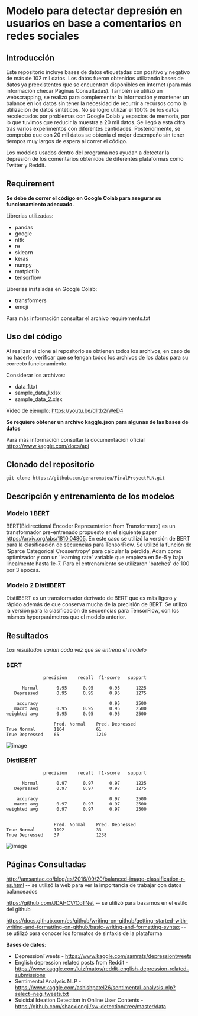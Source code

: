 # Modelo para detectar depresión en usuarios en base a comentarios en redes sociales
## Introducción
Este repositorio incluye bases de datos etiquetadas con positivo y negativo de más de 102 mil datos. Los datos fueron obtenidos utilizando bases de datos ya preexistentes que se encuentran disponibles en internet (para más información checar Páginas Consultadas). También se utilizó un webscrapping, se realizó para complementar la información y mantener un balance en los datos sin tener la necesidad de recurrir a recursos como la utilización de datos sintéticos. No se logró utilizar el 100% de los datos recolectados por problemas con Google Colab y espacios de memoria, por lo que tuvimos que reducir la muestra a 20 mil datos. Se llegó a esta cifra tras varios experimentos con diferentes cantidades. Posteriormente, se comprobó que con 20 mil datos se obtenía el mejor desempeño sin tener tiempos muy largos de espera al correr el código.

Los modelos usados dentro del programa nos ayudan a detectar la depresión de los comentarios obtenidos de diferentes plataformas como Twitter y Reddit.

## Requirement

**Se debe de correr el código en Google Colab para asegurar su funcionamiento adecuado.**

Librerias utilizadas:
- pandas
- google
- nltk
- re
- sklearn
- keras
- numpy
- matplotlib
- tensorflow

Librerias instaladas en Google Colab:
- transformers
- emoji

Para más información consultar el archivo requirements.txt

## Uso del código

Al realizar el clone al repositorio se obtienen todos los archivos, en caso de no hacerlo, verificar que se tengan todos los archivos de los datos para su correcto funcionamiento.

Considerar los archivos:
- data_1.txt
- sample_data_1.xlsx
- sample_data_2.xlsx

Video de ejemplo: https://youtu.be/dIltb2rWeD4

**Se requiere obtener un archivo kaggle.json para algunas de las bases de datos**

Para más información consultar la documentación oficial https://www.kaggle.com/docs/api

## Clonado del repositorio
```
git clone https://github.com/genaromateu/FinalProyectPLN.git
```
## Descripción y entrenamiento de los modelos

### Modelo 1 BERT

BERT(Bidirectional Encoder Representation from Transformers) es un transformador pre-entrenado propuesto en el siguiente paper https://arxiv.org/abs/1810.04805. En este caso se utilizó la versión de BERT para la clasificación de secuencias para TensorFlow. Se utilizó la función de 'Sparce Categorical Crossentropy' para calcular la pérdida, Adam como optimizador y con un 'learning rate' variable que empieza en 5e-5 y baja linealmente hasta 1e-7. Para el entrenamiento se utilizaron 'batches' de 100 por 3 épocas.

### Modelo 2 DistilBERT

DistilBERT es un transformador derivado de BERT que es más ligero y rápido además de que conserva mucha de la precisión de BERT. Se utilizó la versión para la clasificación de secuencias para TensorFlow, con los mismos hyperparámetros que el modelo anterior.

## Resultados
*Los resultados varían cada vez que se entrena el modelo*

### BERT

                  precision    recall  f1-score   support

          Normal       0.95      0.95      0.95      1225
       Depressed       0.95      0.95      0.95      1275

        accuracy                           0.95      2500
       macro avg       0.95      0.95      0.95      2500
    weighted avg       0.95      0.95      0.95      2500

                      Pred. Normal	  Pred. Depressed
    True Normal       1164	          61
    True Depressed	  65              1210
    
    
![image](https://user-images.githubusercontent.com/22597422/127587702-18dc116d-d16a-4727-b956-c3c7ac7740fe.png)


### DistilBERT

                  precision    recall  f1-score   support

          Normal       0.97      0.97      0.97      1225
       Depressed       0.97      0.97      0.97      1275

        accuracy                           0.97      2500
       macro avg       0.97      0.97      0.97      2500
    weighted avg       0.97      0.97      0.97      2500
    
    
                      Pred. Normal	  Pred. Depressed
    True Normal       1192	          33
    True Depressed	  37              1238



![image](https://user-images.githubusercontent.com/22597422/127587590-bbf56240-d4d8-43ea-8c01-3f5c73758f50.png)

## Páginas Consultadas

http://amsantac.co/blog/es/2016/09/20/balanced-image-classification-r-es.html -- se utilizó la web para ver la importancia de trabajar con datos balanceados

https://github.com/JDAI-CV/CoTNet -- se utilizó para basarnos en el estilo del github

https://docs.github.com/es/github/writing-on-github/getting-started-with-writing-and-formatting-on-github/basic-writing-and-formatting-syntax -- se utilizó para conocer los formatos de sintaxis de la plataforma

**Bases de datos**:
- DepressionTweets - https://www.kaggle.com/samrats/depressiontweets
- English depression related posts from Reddit - https://www.kaggle.com/luizfmatos/reddit-english-depression-related-submissions
- Sentimental Analysis NLP - https://www.kaggle.com/ashishpatel26/sentimental-analysis-nlp?select=neg_tweets.txt
- Suicidal Ideation Detection in Online User Contents - https://github.com/shaoxiongji/sw-detection/tree/master/data

